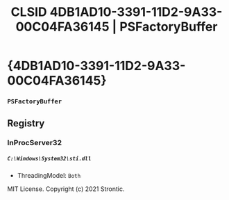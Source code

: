 ﻿---
title: "CLSID 4DB1AD10-3391-11D2-9A33-00C04FA36145 | PSFactoryBuffer"
excerpt: What is COM-Object CLSID 4DB1AD10-3391-11D2-9A33-00C04FA36145?
---

# {4DB1AD10-3391-11D2-9A33-00C04FA36145}

### `PSFactoryBuffer`

## Registry


### InProcServer32

##### `C:\Windows\System32\sti.dll`
* ThreadingModel: `Both`

MIT License. Copyright (c) 2021 Strontic.


